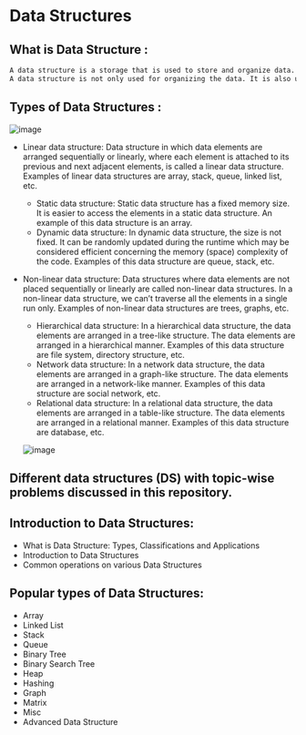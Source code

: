 # Data Structures
## What is Data Structure :
```markdown
A data structure is a storage that is used to store and organize data. It is a way of arranging data on a computer so that it can be accessed and updated efficiently. Data structures are used to store collections of data, the relationships among them, and the functions or operations that can be applied to the data.
A data structure is not only used for organizing the data. It is also used for processing, retrieving, and storing data. There are different basic and advanced types of data structures that are used in almost every program or software system that has been developed. So we must have good knowledge about data structures.
``` 
## Types of Data Structures :

![image](https://user-images.githubusercontent.com/83773953/195006171-683473f5-b413-4403-92f3-82e0f33cd56d.png)

* Linear data structure: Data structure in which data elements are arranged sequentially or linearly, where each element is attached to its previous and next adjacent elements, is called a linear data structure. 
Examples of linear data structures are array, stack, queue, linked list, etc.
    * Static data structure: Static data structure has a fixed memory size. It is easier to access the elements in a static data structure. An example of this data structure is an array.
    * Dynamic data structure: In dynamic data structure, the size is not fixed. It can be randomly updated during the runtime which may be considered efficient concerning the memory (space) complexity of the code. Examples of this data structure are queue, stack, etc.
* Non-linear data structure: Data structures where data elements are not placed sequentially or linearly are called non-linear data structures. In a non-linear data structure, we can’t traverse all the elements in a single run only. Examples of non-linear data structures are trees, graphs, etc.
    * Hierarchical data structure: In a hierarchical data structure, the data elements are arranged in a tree-like structure. The data elements are arranged in a hierarchical manner. Examples of this data structure are file system, directory structure, etc.
    * Network data structure: In a network data structure, the data elements are arranged in a graph-like structure. The data elements are arranged in a network-like manner. Examples of this data structure are social network, etc.
    * Relational data structure: In a relational data structure, the data elements are arranged in a table-like structure. The data elements are arranged in a relational manner. Examples of this data structure are database, etc.

    ![image](https://user-images.githubusercontent.com/83773953/195006646-29b2f69f-3085-4f63-9bcd-a37edcbf753f.png)

## Different data structures (DS) with topic-wise problems discussed in this repository.

## Introduction to Data Structures:

* What is Data Structure: Types, Classifications and Applications
* Introduction to Data Structures
* Common operations on various Data Structures

## Popular types of Data Structures:

* Array
* Linked List
* Stack
* Queue
* Binary Tree
* Binary Search Tree
* Heap
* Hashing
* Graph
* Matrix
* Misc
* Advanced Data Structure